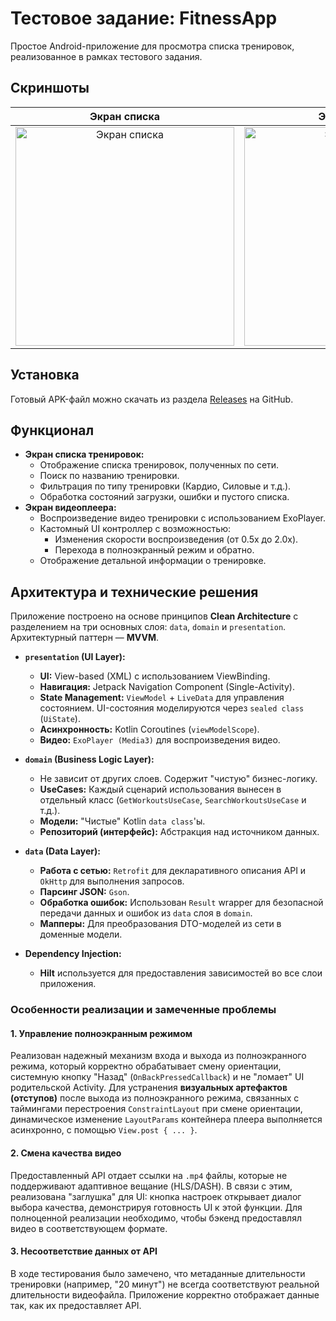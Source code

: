 # Тестовое задание: FitnessApp

Простое Android-приложение для просмотра списка тренировок, реализованное в рамках тестового задания.

## Скриншоты

| Экран списка | Экран плеера |
| :---: | :---: |
| <img src="https://github.com/user-attachments/assets/382f399d-c1e7-4c1d-853d-4e318374710c" alt="Экран списка" width="350"/> | <img src="https://github.com/user-attachments/assets/24025d69-f862-46c6-a9a8-9f7604272d78" alt="Экран плеера" width="350"/> |

## Установка

Готовый APK-файл можно скачать из раздела [Releases]([link_to_your_releases_page](https://github.com/PrichiW/fitness-app-debug/releases)) на GitHub.

## Функционал

*   **Экран списка тренировок:**
    *   Отображение списка тренировок, полученных по сети.
    *   Поиск по названию тренировки.
    *   Фильтрация по типу тренировки (Кардио, Силовые и т.д.).
    *   Обработка состояний загрузки, ошибки и пустого списка.
*   **Экран видеоплеера:**
    *   Воспроизведение видео тренировки с использованием ExoPlayer.
    *   Кастомный UI контроллер с возможностью:
        *   Изменения скорости воспроизведения (от 0.5x до 2.0x).
        *   Перехода в полноэкранный режим и обратно.
    *   Отображение детальной информации о тренировке.

## Архитектура и технические решения

Приложение построено на основе принципов **Clean Architecture** с разделением на три основных слоя: `data`, `domain` и `presentation`. Архитектурный паттерн — **MVVM**.

*   **`presentation` (UI Layer):**
    *   **UI:** View-based (XML) с использованием ViewBinding.
    *   **Навигация:** Jetpack Navigation Component (Single-Activity).
    *   **State Management:** `ViewModel` + `LiveData` для управления состоянием. UI-состояния моделируются через `sealed class` (`UiState`).
    *   **Асинхронность:** Kotlin Coroutines (`viewModelScope`).
    *   **Видео:** `ExoPlayer (Media3)` для воспроизведения видео.

*   **`domain` (Business Logic Layer):**
    *   Не зависит от других слоев. Содержит "чистую" бизнес-логику.
    *   **UseCases:** Каждый сценарий использования вынесен в отдельный класс (`GetWorkoutsUseCase`, `SearchWorkoutsUseCase` и т.д.).
    *   **Модели:** "Чистые" Kotlin `data class`'ы.
    *   **Репозиторий (интерфейс):** Абстракция над источником данных.

*   **`data` (Data Layer):**
    *   **Работа с сетью:** `Retrofit` для декларативного описания API и `OkHttp` для выполнения запросов.
    *   **Парсинг JSON:** `Gson`.
    *   **Обработка ошибок:** Использован `Result` wrapper для безопасной передачи данных и ошибок из `data` слоя в `domain`.
    *   **Мапперы:** Для преобразования DTO-моделей из сети в доменные модели.

*   **Dependency Injection:**
    *   **Hilt** используется для предоставления зависимостей во все слои приложения.

### Особенности реализации и замеченные проблемы

#### 1. Управление полноэкранным режимом
Реализован надежный механизм входа и выхода из полноэкранного режима, который корректно обрабатывает смену ориентации, системную кнопку "Назад" (`OnBackPressedCallback`) и не "ломает" UI родительской Activity. Для устранения **визуальных артефактов (отступов)** после выхода из полноэкранного режима, связанных с таймингами перестроения `ConstraintLayout` при смене ориентации, динамическое изменение `LayoutParams` контейнера плеера выполняется асинхронно, с помощью `View.post { ... }`.
#### 2. Смена качества видео
Предоставленный API отдает ссылки на `.mp4` файлы, которые не поддерживают адаптивное вещание (HLS/DASH). В связи с этим, реализована "заглушка" для UI: кнопка настроек открывает диалог выбора качества, демонстрируя готовность UI к этой функции. Для полноценной реализации необходимо, чтобы бэкенд предоставлял видео в соответствующем формате.

#### 3. Несоответствие данных от API
В ходе тестирования было замечено, что метаданные длительности тренировки (например, "20 минут") не всегда соответствуют реальной длительности видеофайла. Приложение корректно отображает данные так, как их предоставляет API.
